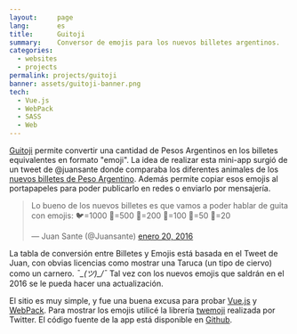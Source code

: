 ```yaml
---
layout:     page
lang:       es
title:      Guitoji
summary:    Conversor de emojis para los nuevos billetes argentinos.
categories:
  - websites
  - projects
permalink: projects/guitoji
banner: assets/guitoji-banner.png
tech:
  - Vue.js
  - WebPack
  - SASS
  - Web
---
```


<style>
@media screen and (min-width: 64em) {
  #twitter-widget-container {
    float: right;
    padding: 0px 0px 20px 20px;
  }
}
</style>

[Guitoji](http://guitoji.fcingolani.com.ar) permite convertir una cantidad de Pesos Argentinos en los billetes equivalentes en formato "emoji". La idea de realizar esta mini-app surgió de un tweet de @juansante donde comparaba los diferentes animales de los [nuevos billetes de Peso Argentino](http://www.bcra.gov.ar/Noticias/not000047.asp). Además permite copiar esos emojis al portapapeles para poder publicarlo en redes o enviarlo por mensajería.

<div id="twitter-widget-container">
  <blockquote class="twitter-tweet" lang="es"><p lang="es" dir="ltr">Lo bueno de los nuevos billetes es que vamos a poder hablar de guita con emojis:&#10;&#10;🐦=1000&#10;🐯=500&#10;🐋=200&#10;🐐=100&#10;🐥=50&#10;🐴=20</p>&mdash; Juan Sante (@Juansante) <a href="https://twitter.com/Juansante/status/689829579020767233">enero 20, 2016</a></blockquote>
  <script async src="//platform.twitter.com/widgets.js" charset="utf-8"></script>
</div>

La tabla de conversión entre Billetes y Emojis está basada en el Tweet de Juan, con obvias licencias como mostrar una Taruca (un tipo de ciervo) como un carnero. *¯\_(ツ)_/¯* Tal vez con los nuevos emojis que saldrán en el 2016 se le pueda hacer una actualización.

El sitio es muy simple, y fue una buena excusa para probar [Vue.js](vuejs.org) y [WebPack](https://webpack.github.io). Para mostrar los emojis utilicé la librería [twemoji](https://github.com/twitter/twemoji) realizada por Twitter. El código fuente de la app está disponible en [Github](https://github.com/fcingolani/guitoji).
